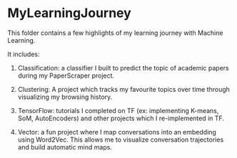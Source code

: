 # MyLearningJourney

This folder contains a few highlights of my learning journey with Machine Learning.

It includes:

1. Classification: a classifier I built to predict the topic of academic papers during my PaperScraper project.

2. Clustering: A project which tracks my favourite topics over time through visualizing my browsing history.

3. TensorFlow: tutorials I completed on TF (ex: implementing K-means, SoM, AutoEncoders) and other projects which I re-implemented in TF.

4. Vector: a fun project where I map conversations into an embedding using Word2Vec. This allows me to visualize conversation trajectories and build automatic mind maps.

